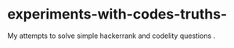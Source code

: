 experiments-with-codes-truths-
==============================
My attempts to solve simple  hackerrank and codelity questions .
